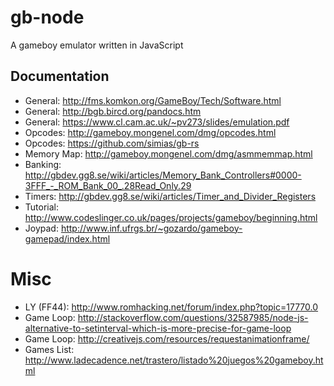 # gb-node

A gameboy emulator written in JavaScript

## Documentation

- General: http://fms.komkon.org/GameBoy/Tech/Software.html
- General: http://bgb.bircd.org/pandocs.htm
- General: https://www.cl.cam.ac.uk/~pv273/slides/emulation.pdf
- Opcodes: http://gameboy.mongenel.com/dmg/opcodes.html
- Opcodes: https://github.com/simias/gb-rs
- Memory Map: http://gameboy.mongenel.com/dmg/asmmemmap.html
- Banking: http://gbdev.gg8.se/wiki/articles/Memory_Bank_Controllers#0000-3FFF_-_ROM_Bank_00_.28Read_Only.29
- Timers: http://gbdev.gg8.se/wiki/articles/Timer_and_Divider_Registers
- Tutorial: http://www.codeslinger.co.uk/pages/projects/gameboy/beginning.html
- Joypad: http://www.inf.ufrgs.br/~gozardo/gameboy-gamepad/index.html

# Misc

- LY (FF44): http://www.romhacking.net/forum/index.php?topic=17770.0
- Game Loop: http://stackoverflow.com/questions/32587985/node-js-alternative-to-setinterval-which-is-more-precise-for-game-loop
- Game Loop: http://creativejs.com/resources/requestanimationframe/
- Games List: http://www.ladecadence.net/trastero/listado%20juegos%20gameboy.html
